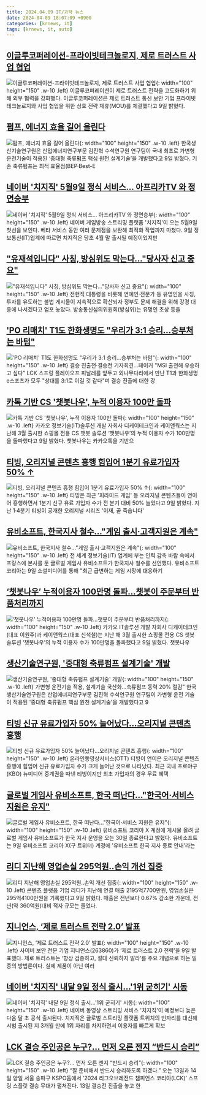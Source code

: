 ```yaml
---
title: 2024.04.09 IT/과학 뉴스
date: 2024-04-09 18:07:09 +0900
categories: [krnews, it]
tags: [krnews, it, auto]
---
```

## [이글루코퍼레이션-프라이빗테크놀로지, 제로 트러스트 사업 협업](https://n.news.naver.com/mnews/article/138/0002170846)

![이글루코퍼레이션-프라이빗테크놀로지, 제로 트러스트 사업 협업](https://mimgnews.pstatic.net/image/origin/138/2024/04/09/2170846.jpg?type=nf220_150){: width="100" height="150" .w-10 .left}
이글루코퍼레이션이 제로 트러스트 전략을 고도화하기 위해 외부 협력을 강화했다. 이글루코퍼레이션은 제로 트러스트 통신 보안 기업 프라이빗테크놀로지와 사업 협업을 위한 상호 전략 제휴(MOU)를 체결했다고 9일 밝혔다.

## [펌프, 에너지 효율 길어 올린다](https://n.news.naver.com/mnews/article/011/0004325291)

![펌프, 에너지 효율 길어 올린다](https://mimgnews.pstatic.net/image/origin/011/2024/04/09/4325291.jpg?type=nf220_150){: width="100" height="150" .w-10 .left}
한국생산기술연구원은 산업에너지연구부문 김진혁 수석연구원 연구팀이 국내 최초로 가변형 운전기술이 적용된 ‘중대형 축류펌프 핵심 원천 설계기술’을 개발했다고 9일 밝혔다. 기존 축류펌프는 최적 효율점(BEP·Best-E

## [네이버 '치지직' 5월9일 정식 서비스… 아프리카TV 와 정면승부](https://n.news.naver.com/mnews/article/417/0000995113)

![네이버 '치지직' 5월9일 정식 서비스… 아프리카TV 와 정면승부](https://mimgnews.pstatic.net/image/origin/417/2024/04/09/995113.jpg?type=nf220_150){: width="100" height="150" .w-10 .left}
네이버 게임방송 스트리밍 플랫폼 '치지직'이 오는 5월9일 첫선을 보인다. 베타 서비스 동안 여러 문제점을 보완해 최적화 작업까지 마쳤다. 9일 정보통신(IT)업계에 따르면 치지직은 당초 4월 말 출시될 예정이었지만

## ["유재석입니다" 사칭, 방심위도 막는다…"당사자 신고 중요"](https://n.news.naver.com/mnews/article/008/0005023574)

!["유재석입니다" 사칭, 방심위도 막는다…"당사자 신고 중요"](https://mimgnews.pstatic.net/image/origin/008/2024/04/09/5023574.jpg?type=nf220_150){: width="100" height="150" .w-10 .left}
전현직 대통령을 비롯해 연예인·전문가 등 유명인을 사칭, 투자를 유도하는 불법 게시물이 지속적으로 확산되자 정부도 문제 해결을 위해 강경 대응에 나서겠다고 엄포 놓았다. 방송통신심의위원회(방심위)는 유명인 초상 등을

## ['PO 리매치' T1도 한화생명도 "우리가 3:1 승리…승부처는 바텀"](https://n.news.naver.com/mnews/article/001/0014620617)

!['PO 리매치' T1도 한화생명도 "우리가 3:1 승리…승부처는 바텀"](https://mimgnews.pstatic.net/image/origin/001/2024/04/09/14620617.jpg?type=nf220_150){: width="100" height="150" .w-10 .left}
결승 진출전·결승전 기자회견…페이커 "MSI 출전해 우승하고 싶다" LCK 스프링 플레이오프 피날레를 앞두고 외나무다리에서 만난 T1과 한화생명e스포츠가 모두 "상대를 3:1로 이길 것 같다"며 결승 진출에 대한 강

## [카톡 기반 CS '챗봇나우', 누적 이용자 100만 돌파](https://n.news.naver.com/mnews/article/003/0012481669)

![카톡 기반 CS '챗봇나우', 누적 이용자 100만 돌파](https://mimgnews.pstatic.net/image/origin/003/2024/04/09/12481669.jpg?type=nf220_150){: width="100" height="150" .w-10 .left}
카카오 정보기술(IT)솔루션 개발 자회사 디케이테크인과 케이앤웍스는 지난해 3월 출시한 쇼핑몰 전용 CS 챗봇 솔루션 ‘챗봇나우’의 누적 이용자 수가 100만명을 돌파했다고 9일 밝혔다. 챗봇나우는 카카오톡을 기반으

## [티빙, 오리지널 콘텐츠 흥행 힘입어 1분기 유료가입자 50% ↑](https://n.news.naver.com/mnews/article/031/0000827065)

![티빙, 오리지널 콘텐츠 흥행 힘입어 1분기 유료가입자 50% ↑](https://mimgnews.pstatic.net/image/origin/031/2024/04/09/827065.jpg?type=nf220_150){: width="100" height="150" .w-10 .left}
티빙은 최근 '피라미드 게임' 등 오리지널 콘텐츠들이 연이어 흥행하면서 1분기 신규 유료 가입자 수가 전 분기 대비 50% 늘었다고 9일 밝혔다. 지난 1·4분기 티빙이 공개한 오리지널 시리즈 '이재, 곧 죽습니다'

## [유비소프트, 한국지사 철수…"게임 출시·고객지원은 계속"](https://n.news.naver.com/mnews/article/001/0014620645)

![유비소프트, 한국지사 철수…"게임 출시·고객지원은 계속"](https://mimgnews.pstatic.net/image/origin/001/2024/04/09/14620645.jpg?type=nf220_150){: width="100" height="150" .w-10 .left}
전 세계 정보기술(IT) 업계에 부는 인력 감축 바람 속에서 프랑스에 본사를 둔 글로벌 게임사 유비소프트가 한국지사 철수를 선언했다. 유비소프트 코리아는 9일 소셜미디어를 통해 "최근 급변하는 게임 시장에 대응하기

## [‘챗봇나우’ 누적이용자 100만명 돌파...챗봇이 주문부터 반품처리까지](https://n.news.naver.com/mnews/article/009/0005285515)

![‘챗봇나우’ 누적이용자 100만명 돌파...챗봇이 주문부터 반품처리까지](https://mimgnews.pstatic.net/image/origin/009/2024/04/09/5285515.jpg?type=nf220_150){: width="100" height="150" .w-10 .left}
카카오 IT솔루션 개발 자회사 디케이테크인(대표 이원주)과 케이앤웍스(대표 신석철)는 지난 해 3월 출시한 쇼핑몰 전용 CS 챗봇 솔루션 ‘챗봇나우’의 누적 이용자 수가 100만명을 돌파했다고 9일 밝혔다. 챗봇나우

## [생산기술연구원, '중대형 축류펌프 설계기술' 개발](https://n.news.naver.com/mnews/article/001/0014620816)

![생산기술연구원, '중대형 축류펌프 설계기술' 개발](https://mimgnews.pstatic.net/image/origin/001/2024/04/09/14620816.jpg?type=nf220_150){: width="100" height="150" .w-10 .left}
가변형 운전기술 적용, 설계기술 국산화…축류펌프 동력 20% 절감" 한국생산기술연구원은 산업에너지연구부문 김진혁 수석연구원 연구팀이 가변형 운전 기술이 적용된 '중대형 축류펌프 핵심 원천 설계기술'을 개발했다고 9

## [티빙 신규 유료가입자 50% 늘어났다…오리지널 콘텐츠 흥행](https://n.news.naver.com/mnews/article/015/0004970562)

![티빙 신규 유료가입자 50% 늘어났다…오리지널 콘텐츠 흥행](https://mimgnews.pstatic.net/image/origin/015/2024/04/09/4970562.jpg?type=nf220_150){: width="100" height="150" .w-10 .left}
온라인동영상서비스(OTT) 티빙이 연이은 오리지널 콘텐츠 흥행에 힘입어 신규 유료가입자 수가 크게 늘어난 것으로 나타났다. 최근 국내 프로야구(KBO) 뉴미디어 중계권을 따낸 티빙이지만 최초 가입자의 경우 무료 혜택

## [글로벌 게임사 유비소프트, 한국 떠난다..."한국어·서비스 지원은 유지"](https://n.news.naver.com/mnews/article/029/0002866429)

![글로벌 게임사 유비소프트, 한국 떠난다..."한국어·서비스 지원은 유지"](https://mimgnews.pstatic.net/image/origin/029/2024/04/09/2866429.jpg?type=nf220_150){: width="100" height="150" .w-10 .left}
유비소프트 코리아 X 계정에 게시물 올려 글로벌 게임사 유비소프트가 한국 지사 운영을 오는 30일 종료한다고 밝혔다. 유비소프트는 9일 유비소프트 코리아 X(구 트위터) 계정에 '유비소프트 한국 지사 종료 안내'라는

## [리디 지난해 영업손실 295억원‥손익 개선 집중](https://n.news.naver.com/mnews/article/014/0005168998)

![리디 지난해 영업손실 295억원‥손익 개선 집중](https://mimgnews.pstatic.net/image/origin/014/2024/04/09/5168998.jpg?type=nf220_150){: width="100" height="150" .w-10 .left}
콘텐츠 플랫폼 기업 리디가 지난해 연결 매출 2195억7700만원, 영업손실은 295억4100만원을 기록했다고 9일 밝혔다. 매출은 전년보다 0.67% 감소한 가운데, 전년(약 360억원)대비 적자 규모는 줄었다.

## [지니언스, ‘제로 트러스트 전략 2.0’ 발표](https://n.news.naver.com/mnews/article/018/0005710554)

![지니언스, ‘제로 트러스트 전략 2.0’ 발표](https://mimgnews.pstatic.net/image/origin/018/2024/04/09/5710554.jpg?type=nf220_150){: width="100" height="150" .w-10 .left}
사이버 보안 전문 기업 지니언스(263860)가 ‘제로 트러스트 2.0 전략’을 9일 발표했다. 제로 트러스트는 ‘항상 검증하고, 절대 신뢰하지 말라’를 주요 개념으로 하는 일종의 방법론이다. 실제 제품이 아닌 여러

## [네이버 '치지직' 내달 9일 정식 출시…'1위 굳히기' 시동](https://n.news.naver.com/mnews/article/015/0004970212)

![네이버 '치지직' 내달 9일 정식 출시…'1위 굳히기' 시동](https://mimgnews.pstatic.net/image/origin/015/2024/04/08/4970212.jpg?type=nf220_150){: width="100" height="150" .w-10 .left}
네이버 동영상 스트리밍 서비스 '치지직'이 예정보다 늦은 다음 달 초 공식 출시된다. 치지직은 글로벌 스트리밍 플랫폼 트위치의 빈자리를 대신해 시범 출시된 지 3개월 만에 1위 자리를 차지하면서 이용자를 빠르게 확보

## [LCK 결승 주인공은 누구?… 먼저 오른 젠지 “반드시 승리”](https://n.news.naver.com/mnews/article/009/0005285738)

![LCK 결승 주인공은 누구?… 먼저 오른 젠지 “반드시 승리”](https://mimgnews.pstatic.net/image/origin/009/2024/04/09/5285738.jpg?type=nf220_150){: width="100" height="150" .w-10 .left}
“잘 준비해서 반드시 승리하도록 하겠다.” 오는 13일과 14일 양일 서울 송파구 KSPO돔에서 ‘2024 리그오브레전드 챔피언스 코리아(LCK)’ 스프링 스플릿 결승 무대가 펼쳐진다. 13일 결승전 진출을 놓고 한

